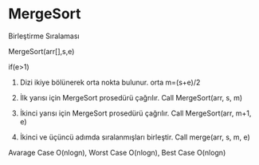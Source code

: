 # MergeSort
Birleştirme Sıralaması

MergeSort(arr[],s,e)

if(e>1)
  1. Dizi ikiye bölünerek orta nokta bulunur. 
      orta m=(s+e)/2
      
  2. İlk yarısı için MergeSort prosedürü çağrılır. 
      Call MergeSort(arr, s, m)
      
  3. İkinci yarısı için MergeSort prosedürü çağrılır. 
      Call MergeSort(arr, m+1, e)
      
  4. İkinci ve üçüncü adımda sıralanmışları birleştir.
      Call merge(arr, s, m, e)
      
      
Avarage Case  O(nlogn), 
Worst Case    O(nlogn), 
Best Case     O(nlogn)
  
